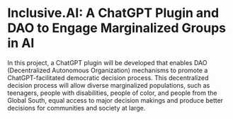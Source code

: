 # Inclusive.AI: A ChatGPT Plugin and DAO to Engage Marginalized Groups in AI

In this project, a ChatGPT plugin will be developed that enables DAO (Decentralized Autonomous Organization) mechanisms to promote a ChatGPT-facilitated democratic decision process. This decentralized decision process will allow diverse marginalized populations, such as teenagers, people with disabilities, people of color, and people from the Global South, equal access to major decision makings and produce better decisions for communities and society at large.
